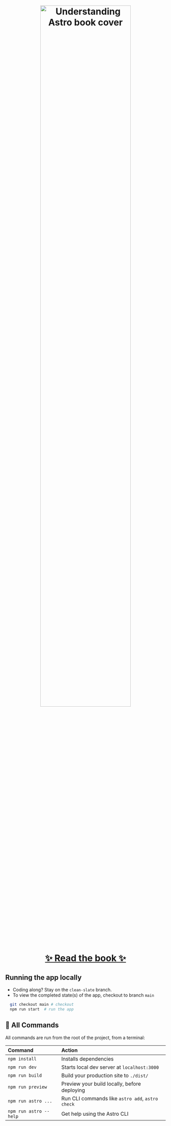 <h1 align="center">
  <a target="_blank" href="http://ohans.me/understanding-astro">
    <img src="https://i.imgur.com/uHPiEQw.png" alt="Understanding Astro book cover" title="Understanding Astro" width="75%">
  </a>
</h1>

<h1 align="center">
  <a href="https://github.com/understanding-astro/understanding-astro-book/tree/master" target="_blank">
     ✨ Read the book ✨
  </a> 
</h1>

## Running the app locally

- Coding along? Stay on the `clean-slate` branch.
- To view the completed state(s) of the app, checkout to branch `main`

```bash
  git checkout main # checkout
  npm run start  # run the app
```

## 🧞 All Commands

All commands are run from the root of the project, from a terminal:

| Command                | Action                                           |
| :--------------------- | :----------------------------------------------- |
| `npm install`          | Installs dependencies                            |
| `npm run dev`          | Starts local dev server at `localhost:3000`      |
| `npm run build`        | Build your production site to `./dist/`          |
| `npm run preview`      | Preview your build locally, before deploying     |
| `npm run astro ...`    | Run CLI commands like `astro add`, `astro check` |
| `npm run astro --help` | Get help using the Astro CLI                     |
